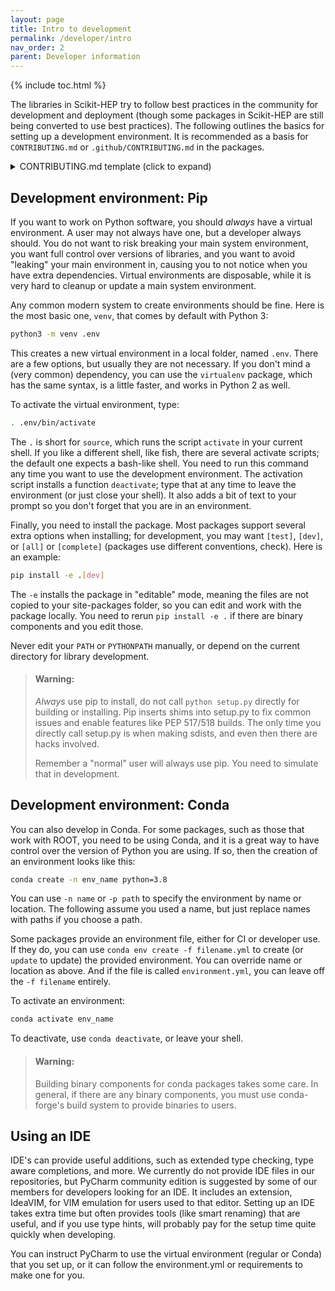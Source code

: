 ```yaml
---
layout: page
title: Intro to development
permalink: /developer/intro
nav_order: 2
parent: Developer information
---
```


{% include toc.html %}

The libraries in Scikit-HEP try to follow best practices in the community
for development and deployment (though some packages in Scikit-HEP are still
being converted to use best practices). The following outlines the basics for setting
up a development environment. It is recommended as a basis for `CONTRIBUTING.md` or
`.github/CONTRIBUTING.md` in the packages.

<details><summary>CONTRIBUTING.md template (click to expand)</summary>
<pre>
See the [Scikit-HEP Developer introduction][skhep-dev-intro] for a
detailed description of best practices for developing Scikit-HEP packages.

[skhep-dev-intro]: https://scikit-hep.org/developer/intro

# Setting up a development environment

You can set up a development environment by running:

```bash
python3 -m venv .env
source ./.env/bin/activate
pip install -v -e .[dev]
```

# Post setup

You should prepare pre-commit, which will help you by checking that commits
pass required checks:

```bash
pip install pre-commit # or brew install pre-commit on macOS
pre-commit install # Will install a pre-commit hook into the git repo
```

You can also/alternatively run `pre-commit run` (changes only) or `pre-commit run --all-files` to check even without installing the hook.

# Testing

Use pytest to run the unit checks:

```bash
pytest
```

</pre>
</details>

## Development environment: Pip

If you want to work on Python software, you should _always_ have a virtual
environment. A user may not always have one, but a developer always should.
You do not want to risk breaking your main system environment, you want full
control over versions of libraries, and you want to avoid "leaking" your main
environment in, causing you to not notice when you have extra dependencies.
Virtual environments are disposable, while it is very hard to cleanup or update
a main system environment.

Any common modern system to create environments should be fine. Here is the
most basic one, `venv`, that comes by default with Python 3:

```bash
python3 -m venv .env
```

This creates a new virtual environment in a local folder, named `.env`. There
are a few options, but usually they are not necessary. If you don't mind a
(very common) dependency, you can use the `virtualenv` package, which has the
same syntax, is a little faster, and works in Python 2 as well.

To activate the virtual environment, type:

```bash
. .env/bin/activate
```

The `.` is short for `source`, which runs the script `activate` in your current
shell. If you like a different shell, like fish, there are several activate
scripts; the default one expects a bash-like shell. You need to run this
command any time you want to use the development environment. The activation
script installs a function `deactivate`; type that at any time to leave the
environment (or just close your shell). It also adds a bit of text to your
prompt so you don't forget that you are in an environment.

Finally, you need to install the package. Most packages support several extra
options when installing; for development, you may want `[test]`, `[dev]`, or
`[all]` or `[complete]` (packages use different conventions, check). Here is an
example:

```bash
pip install -e .[dev]
```

The `-e` installs the package in "editable" mode, meaning the files are not copied to
your site-packages folder, so you can edit and work with the package locally. You need
to rerun `pip install -e .` if there are binary components and you edit those.

Never edit your `PATH` or `PYTHONPATH` manually, or depend on the current
directory for library development.

> <h4 style="no_toc">Warning:</h4>
>
> _Always_ use pip to install, do not call `python setup.py` directly for
> building or installing. Pip inserts shims into setup.py to fix common issues
> and enable features like PEP 517/518 builds. The only time you directly call
> setup.py is when making sdists, and even then there are hacks involved.
>
> Remember a "normal" user will always use pip. You need to simulate that in
> development.

## Development environment: Conda

You can also develop in Conda. For some packages, such as those that work with ROOT,
you need to be using Conda, and it is a great way to have control over the version
of Python you are using. If so, then the creation of an environment looks like this:

```bash
conda create -n env_name python=3.8
```

You can use `-n name` or `-p path` to specify the environment by name or
location. The following assume you used a name, but just replace names with
paths if you choose a path.

Some packages provide an environment file, either for CI or developer use. If they
do, you can use `conda env create -f filename.yml` to create (or `update` to update)
the provided environment. You can override name or location as above. And if the file
is called `environment.yml`, you can leave off the `-f filename` entirely.

To activate an environment:

```bash
conda activate env_name
```

To deactivate, use `conda deactivate`, or leave your shell.

> <h4 style="no_toc">Warning:</h4>
>
> Building binary components for conda packages takes some care. In general, if
> there are any binary components, you must use conda-forge's build system to
> provide binaries to users.

## Using an IDE

IDE's can provide useful additions, such as extended type checking, type aware
completions, and more. We currently do not provide IDE files in our
repositories, but PyCharm community edition is suggested by some of our members
for developers looking for an IDE. It includes an extension, IdeaVIM, for VIM
emulation for users used to that editor. Setting up an IDE takes extra time
but often provides tools (like smart renaming) that are useful, and if you use
type hints, will probably pay for the setup time quite quickly when developing.

You can instruct PyCharm to use the virtual environment (regular or Conda) that you
set up, or it can follow the environment.yml or requirements to make one for you.
